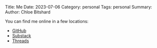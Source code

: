 Title: Me
Date: 2023-07-06
Category: personal
Tags: personal
Summary: 
Author: Chloe Bitshard

<p class="intro-paragraph drop-cap-de-zs">
You can find me online in a few locations:
</p>

- [GitHub](https://github.com/chloe-bitshard)
- [Substack](https://bitshard.substack.com/)
- [Threads](http://threads.net/_bitshard)